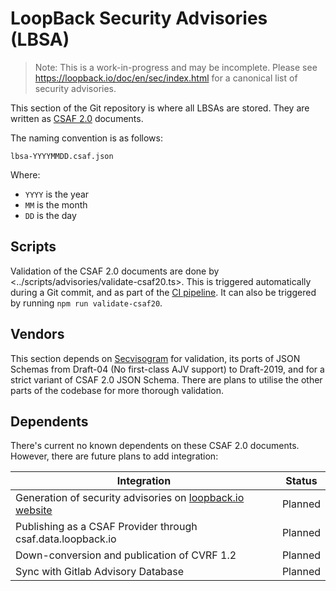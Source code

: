 <!--
  SPDX-FileCopyrightText: LoopBack Contributors
  SPDX-License-Identifier: MIT
-->

# LoopBack Security Advisories (LBSA)

> Note: This is a work-in-progress and may be incomplete. Please see
> <https://loopback.io/doc/en/sec/index.html> for a canonical list of security
> advisories.

This section of the Git repository is where all LBSAs are stored. They are
written as [CSAF 2.0](https://docs.oasis-open.org/csaf/csaf/v2.0/csaf-v2.0.html)
documents.

The naming convention is as follows:

```
lbsa-YYYYMMDD.csaf.json
```

Where:

- `YYYY` is the year
- `MM` is the month
- `DD` is the day

## Scripts

Validation of the CSAF 2.0 documents are done by
<../scripts/advisories/validate-csaf20.ts>. This is triggered automatically
during a Git commit, and as part of the
[CI pipeline](../.github/workflows/ci.yaml). It can also be triggered by running
`npm run validate-csaf20`.

## Vendors

This section depends on [Secvisogram](../vendors/README.md#submodules) for
validation, its ports of JSON Schemas from Draft-04 (No first-class AJV support)
to Draft-2019, and for a strict variant of CSAF 2.0 JSON Schema. There are plans
to utilise the other parts of the codebase for more thorough validation.

## Dependents

There's current no known dependents on these CSAF 2.0 documents. However, there
are future plans to add integration:

| Integration                                                                                           | Status  |
| ----------------------------------------------------------------------------------------------------- | ------- |
| Generation of security advisories on [loopback.io website](https://loopback.io/doc/en/sec/index.html) | Planned |
| Publishing as a CSAF Provider through csaf.data.loopback.io                                           | Planned |
| Down-conversion and publication of CVRF 1.2                                                           | Planned |
| Sync with Gitlab Advisory Database                                                                    | Planned |
